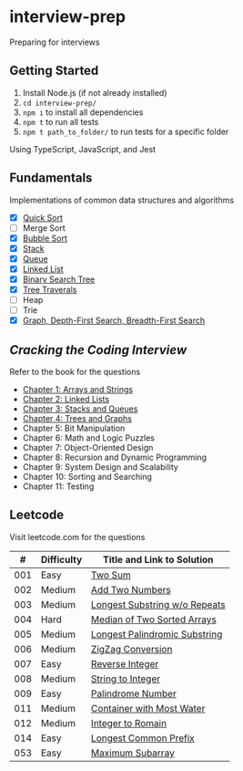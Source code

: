 # interview-prep

Preparing for interviews

## Getting Started

1.  Install Node.js (if not already installed)
2.  `cd interview-prep/`
3.  `npm i` to install all dependencies
4.  `npm t` to run all tests
5.  `npm t path_to_folder/` to run tests for a specific folder

Using TypeScript, JavaScript, and Jest

## Fundamentals

Implementations of common data structures and algorithms

- [x] [Quick Sort](./src/fundamentals/quicksort/)
- [ ] Merge Sort
- [x] [Bubble Sort](./src/fundamentals/bubblesort/)
- [x] [Stack](./src/fundamentals/stack/)
- [x] [Queue](./src/fundamentals/queue/)
- [x] [Linked List](./src/fundamentals/linked-list/)
- [x] [Binary Search Tree](./src/fundamentals/binary-search-tree/)
- [x] [Tree Traverals](./src/fundamentals/tree-traversals/)
- [ ] Heap
- [ ] Trie
- [x] [Graph, Depth-First Search, Breadth-First Search](./src/fundamentals/graph/)

## _Cracking the Coding Interview_

Refer to the book for the questions

- [Chapter 1: Arrays and Strings](./src/ctci/chapter01/)
- [Chapter 2: Linked Lists](./src/ctci/chapter02/)
- [Chapter 3: Stacks and Queues](./src/ctci/chapter03/)
- [Chapter 4: Trees and Graphs](./src/ctci/chapter04/)
- Chapter 5: Bit Manipulation
- Chapter 6: Math and Logic Puzzles
- Chapter 7: Object-Oriented Design
- Chapter 8: Recursion and Dynamic Programming
- Chapter 9: System Design and Scalability
- Chapter 10: Sorting and Searching
- Chapter 11: Testing

## Leetcode

Visit leetcode.com for the questions

| #   | Difficulty | Title and Link to Solution                           |
| --- | ---------- | ---------------------------------------------------- |
| 001 | Easy       | [Two Sum](./src/leetcode/001/)                       |
| 002 | Medium     | [Add Two Numbers](./src/leetcode/002/)               |
| 003 | Medium     | [Longest Substring w/o Repeats](./src/leetcode/003/) |
| 004 | Hard       | [Median of Two Sorted Arrays](./src/leetcode/004/)   |
| 005 | Medium     | [Longest Palindromic Substring](./src/leetcode/005/) |
| 006 | Medium     | [ZigZag Conversion](./src/leetcode/006/)             |
| 007 | Easy       | [Reverse Integer](./src/leetcode/007/)               |
| 008 | Medium     | [String to Integer](./src/leetcode/008/)             |
| 009 | Easy       | [Palindrome Number](./src/leetcode/009/)             |
| 011 | Medium     | [Container with Most Water](./src/leetcode/011/)     |
| 012 | Medium     | [Integer to Romain](./src/leetcode/012/)             |
| 014 | Easy       | [Longest Common Prefix](./src/leetcode/014/)         |
| 053 | Easy       | [Maximum Subarray](./src/leetcode/053/)              |
